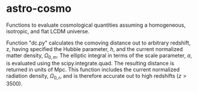 # astro-cosmo
Functions to evaluate cosmological quantities assuming a homogeneous, isotropic, and flat LCDM universe. 

Function "dc.py" calculates the comoving distance out to arbitrary redshift, z, having specified the Hubble
parameter, $h$, and the current normalized matter density, $\Omega_{0,m}$. The elliptic integral in terms of 
the scale parameter, $a$, is evaluated using the scipy.integrate.quad. The resulting distance is returned in 
units of Mpc. This function includes the current normalized radiation density, $\Omega_{0,r}$, and is therefore
accurate out to high redshifts ($z > 3500)$.
